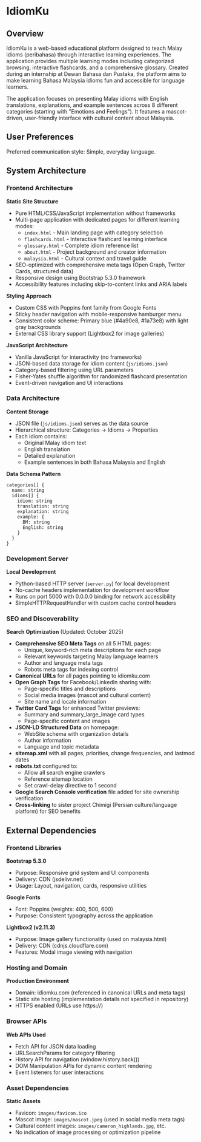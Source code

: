 # IdiomKu

## Overview

IdiomKu is a web-based educational platform designed to teach Malay idioms (peribahasa) through interactive learning experiences. The application provides multiple learning modes including categorized browsing, interactive flashcards, and a comprehensive glossary. Created during an internship at Dewan Bahasa dan Pustaka, the platform aims to make learning Bahasa Malaysia idioms fun and accessible for language learners.

The application focuses on presenting Malay idioms with English translations, explanations, and example sentences across 8 different categories (starting with "Emotions and Feelings"). It features a mascot-driven, user-friendly interface with cultural content about Malaysia.

## User Preferences

Preferred communication style: Simple, everyday language.

## System Architecture

### Frontend Architecture

**Static Site Structure**
- Pure HTML/CSS/JavaScript implementation without frameworks
- Multi-page application with dedicated pages for different learning modes:
  - `index.html` - Main landing page with category selection
  - `flashcards.html` - Interactive flashcard learning interface
  - `glossary.html` - Complete idiom reference list
  - `about.html` - Project background and creator information
  - `malaysia.html` - Cultural context and travel guide
- SEO-optimized with comprehensive meta tags (Open Graph, Twitter Cards, structured data)
- Responsive design using Bootstrap 5.3.0 framework
- Accessibility features including skip-to-content links and ARIA labels

**Styling Approach**
- Custom CSS with Poppins font family from Google Fonts
- Sticky header navigation with mobile-responsive hamburger menu
- Consistent color scheme: Primary blue (#4a90e8, #1a73e8) with light gray backgrounds
- External CSS library support (Lightbox2 for image galleries)

**JavaScript Architecture**
- Vanilla JavaScript for interactivity (no frameworks)
- JSON-based data storage for idiom content (`js/idioms.json`)
- Category-based filtering using URL parameters
- Fisher-Yates shuffle algorithm for randomized flashcard presentation
- Event-driven navigation and UI interactions

### Data Architecture

**Content Storage**
- JSON file (`js/idioms.json`) serves as the data source
- Hierarchical structure: Categories → Idioms → Properties
- Each idiom contains:
  - Original Malay idiom text
  - English translation
  - Detailed explanation
  - Example sentences in both Bahasa Malaysia and English

**Data Schema Pattern**
```
categories[] {
  name: string
  idioms[] {
    idiom: string
    translation: string
    explanation: string
    example: {
      BM: string
      English: string
    }
  }
}
```

### Development Server

**Local Development**
- Python-based HTTP server (`server.py`) for local development
- No-cache headers implementation for development workflow
- Runs on port 5000 with 0.0.0.0 binding for network accessibility
- SimpleHTTPRequestHandler with custom cache control headers

### SEO and Discoverability

**Search Optimization** (Updated: October 2025)
- **Comprehensive SEO Meta Tags** on all 5 HTML pages:
  - Unique, keyword-rich meta descriptions for each page
  - Relevant keywords targeting Malay language learners
  - Author and language meta tags
  - Robots meta tags for indexing control
- **Canonical URLs** for all pages pointing to idiomku.com
- **Open Graph Tags** for Facebook/LinkedIn sharing with:
  - Page-specific titles and descriptions
  - Social media images (mascot and cultural content)
  - Site name and locale information
- **Twitter Card Tags** for enhanced Twitter previews:
  - Summary and summary_large_image card types
  - Page-specific content and images
- **JSON-LD Structured Data** on homepage:
  - WebSite schema with organization details
  - Author information
  - Language and topic metadata
- **sitemap.xml** with all pages, priorities, change frequencies, and lastmod dates
- **robots.txt** configured to:
  - Allow all search engine crawlers
  - Reference sitemap location
  - Set crawl-delay directive to 1 second
- **Google Search Console verification** file added for site ownership verification
- **Cross-linking** to sister project Chimigi (Persian culture/language platform) for SEO benefits

## External Dependencies

### Frontend Libraries

**Bootstrap 5.3.0**
- Purpose: Responsive grid system and UI components
- Delivery: CDN (jsdelivr.net)
- Usage: Layout, navigation, cards, responsive utilities

**Google Fonts**
- Font: Poppins (weights: 400, 500, 600)
- Purpose: Consistent typography across the application

**Lightbox2 (v2.11.3)**
- Purpose: Image gallery functionality (used on malaysia.html)
- Delivery: CDN (cdnjs.cloudflare.com)
- Features: Modal image viewing with navigation

### Hosting and Domain

**Production Environment**
- Domain: idiomku.com (referenced in canonical URLs and meta tags)
- Static site hosting (implementation details not specified in repository)
- HTTPS enabled (URLs use https://)

### Browser APIs

**Web APIs Used**
- Fetch API for JSON data loading
- URLSearchParams for category filtering
- History API for navigation (window.history.back())
- DOM Manipulation APIs for dynamic content rendering
- Event listeners for user interactions

### Asset Dependencies

**Static Assets**
- Favicon: `images/favicon.ico`
- Mascot image: `images/mascot.jpeg` (used in social media meta tags)
- Cultural content images: `images/cameron_highlands.jpg`, etc.
- No indication of image processing or optimization pipeline